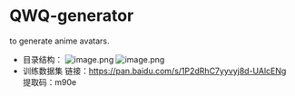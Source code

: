 # QWQ-generator
to generate anime avatars.
- 目录结构：
![image.png](https://i.loli.net/2019/12/30/nM2ipR8PczuAQqE.png)
![image.png](https://i.loli.net/2019/12/30/Jz1NCb4ySRYIaTn.png)
- 训练数据集
链接：https://pan.baidu.com/s/1P2dRhC7yyvyj8d-UAlcENg 
提取码：m90e

